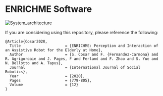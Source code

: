 # ENRICHME Software

![System_architecture](https://user-images.githubusercontent.com/1765135/119350331-1a2a5e80-bc97-11eb-9176-e4b66a76a4d1.jpg)

If you are considering using this repository, please reference the following:

```
@Article{Cosar2020,
  Title                    = {ENRICHME: Perception and Interaction of an Assistive Robot for the Elderly at Home},
  Author                   = {S. Cosar and F. {Fernandez-Carmona} and R. Agrigoroaie and J. Pages, F and Ferland and F. Zhao and S. Yue and N. Bellotto and A. Tapus},
  Journal                  = {International Journal of Social Robotics},
  Year                     = {2020},
  Pages                    = {779-805},
  Volume                   = {12}
}
```
